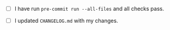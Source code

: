 - [ ] I have run `pre-commit run --all-files` and all checks pass.
- [ ] I updated `CHANGELOG.md` with my changes.

